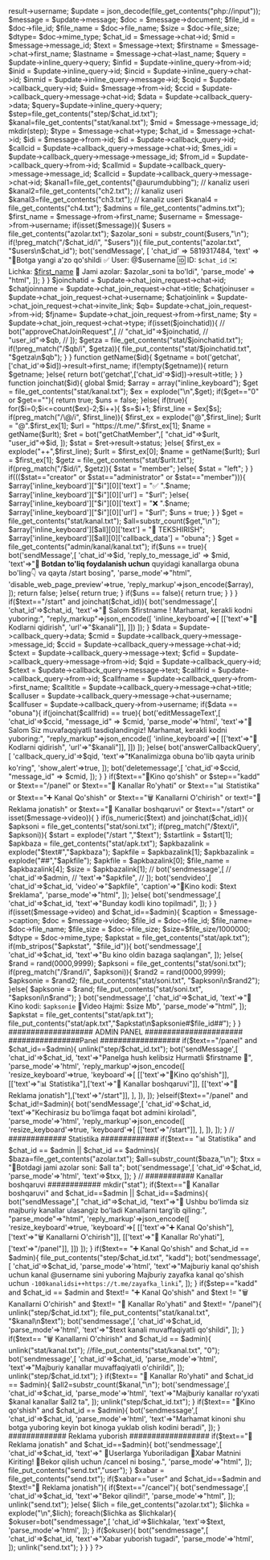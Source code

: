 <?php


ob_start();
error_reporting(0);
define('API_KEY','7732735098:AAGxwi1lMhqlw4GfWNo6mcQ8TgHpGvQ5ltU');  
$admin = 5461037221;
$kanali = "https://t.me/aurumdubbing";
$bot = "aurumuzbot"; //@belgisini qoʻymasdan
$admen = "Aki3212"; //@ Belgisini qoʻymasdan

$reklama = "anime  @aurumdubbing orqali yuklandi"; 

function bot($method,$datas=[]){
$url = "https://api.telegram.org/bot".API_KEY."/".$method;
$ch = curl_init();
 curl_setopt($ch,CURLOPT_URL,$url);
 curl_setopt($ch,CURLOPT_RETURNTRANSFER,true);
 curl_setopt($ch,CURLOPT_POSTFIELDS,$datas);
 $res = curl_exec($ch);
 if(curl_error($ch)){
  var_dump(curl_error($ch));
 }else{
  return json_decode($res);
}
}

$botss = file_get_contents("https://api.telegram.org/bot".$token."/getme");
$jsons = json_decode($botss);
$botusername = $jsons->result->username;


$update = json_decode(file_get_contents("php://input"));
$message = $update->message;
$doc = $message->document;
$file_id = $doc->file_id;
$file_name = $doc->file_name;
$size = $doc->file_size;
$dtype= $doc->mime_type;

$chat_id = $message->chat->id;
$mid = $message->message_id;
$text = $message->text;  
$firstname = $message->chat->first_name;
$lastname = $message->chat->last_name;
$query = $update->inline_query->query; 
$infid = $update->inline_query->from->id;
$inid = $update->inline_query->id;
$incid = $update->inline_query->chat->id;
$inmid = $update->inline_query->message->id;
$cqid = $update->callback_query->id;
$uid= $message->from->id;
$ccid = $update->callback_query->message->chat->id;
$data = $update->callback_query->data;
$query=$update->inline_query->query;
$step=file_get_contents("step/$chat_id.txt");
$kanal=file_get_contents("stat/kanal.txt");
$mid = $message->message_id;
mkdir(step);



$type = $message->chat->type;
$chat_id = $message->chat->id;
$idi = $message->from->id;
$id = $update->callback_query->id;
$callcid = $update->callback_query->message->chat->id;
$mes_idi = $update->callback_query->message->message_id;  
$from_id = $update->callback_query->from->id;
$callmid = $update->callback_query->message->message_id;  
$callcid = $update->callback_query->message->chat->id;



$kanal1=file_get_contents("@aurumdubbing"); // kanaliz useri
$kanal2=file_get_contents("ch2.txt"); // kanaliz useri
$kanal3=file_get_contents("ch3.txt"); // kanaliz useri
$kanal4 = file_get_contents("ch4.txt");
$admins = file_get_contents("admins.txt");

$first_name = $message->from->first_name;
$username = $message->from->username;
if(isset($message)){
    $users = file_get_contents("azolar.txt");
    $azolar_soni = substr_count($users,"\n");
    if(!preg_match("/$chat_id/i", "$users")){
        file_put_contents("azolar.txt", "$users\n$chat_id");
        bot('sendMessage', [
            'chat_id' => 5819317484,
            'text' => "🤖Botga yangi a'zo qo'shildi
✅ User: @$username
🆔 ID: <code>$chat_id</code>
✉️ Lichka: <a href='tg://user?id=$chat_id'>$first_name</a>

👥 Jami azolar: $azolar_soni ta bo'ldi",
            'parse_mode' => "html",
        ]);
    }
}

$joinchatid = $update->chat_join_request->chat->id;
$chatjoinname = $update->chat_join_request->chat->title;
$chatjoinuser = $update->chat_join_request->chat->username;
$chatjoinlink = $update->chat_join_request->chat->invite_link;
$qb= $update->chat_join_request->from->id;
$fjname= $update->chat_join_request->from->first_name;
$ty = $update->chat_join_request->chat->type;
if(isset($joinchatid)){
    
// bot("approveChatJoinRequest",[
// "chat_id"=>$joinchatid,
// "user_id"=>$qb,
// ]);
$getza = file_get_contents("stat/$joinchatid.txt");
if(!preg_match("/$qb/i", $getza)){
    file_put_contents("stat/$joinchatid.txt", "$getza\n$qb");
}

}
function getName($id){
    $getname = bot('getchat',['chat_id'=>$id])->result->first_name;
    if(!empty($getname)){
        return $getname;
    }else{
        return bot('getchat',['chat_id'=>$id])->result->title;
    }
}
function joinchat($id){
global $mid;
$array = array("inline_keyboard");
$get = file_get_contents("stat/kanal.txt");
$ex = explode("\n",$get);

		if($get=="0" or $get==""){  
			return true;
		$uns = false;
		}else{
if(true){
for($i=0;$i<=count($ex)-2;$i++){
	$s=$i+1;
	$first_line = $ex[$s];
	
if(preg_match("/\@/i", $first_line)){
    $first_ex = explode("@",$first_line);
    $urlt = "@".$first_ex[1];
    $url = "https://t.me/".$first_ex[1];
    
    $name = getName($urlt);
     $ret = bot("getChatMember",[
         "chat_id"=>$urlt,
         "user_id"=>$id,
         ]);
$stat = $ret->result->status;
}else{
    $first_ex = explode("++",$first_line);
    $urlt = $first_ex[0];
    $name = getName($urlt);
    $url = $first_ex[1];
    $getz = file_get_contents("stat/$urlt.txt");
    if(preg_match("/$id/i", $getz)){
        $stat = "member";
    }else{
        $stat = "left";
    }
}


         if((($stat=="creator" or $stat=="administrator" or $stat=="member"))){
      $array['inline_keyboard']["$i"][0]['text'] = "✅ ".$name;
$array['inline_keyboard']["$i"][0]['url'] = "$url";

         }else{
$array['inline_keyboard']["$i"][0]['text'] = "❌ ".$name;
$array['inline_keyboard']["$i"][0]['url'] = "$url";

$uns = true;
}


}
$get = file_get_contents("stat/kanal.txt");
$all=substr_count($get,"\n");
$array['inline_keyboard'][$all][0]['text'] = "🔄 TEKSHIRISH";
$array['inline_keyboard'][$all][0]['callback_data'] = "obuna";
}

$get = file_get_contents("admin/kanal/kanal.txt");
if($uns == true){
     bot('sendMessage',[
         'chat_id'=>$id,
         'reply_to_message_id' => $mid,
         'text'=>"<b>🤖 Botdan to'liq foydalanish uchun</b> quyidagi kanallarga obuna bo'ling👇 va qayta /start bosing",
'parse_mode'=>"html",
'disable_web_page_preview'=>true,
'reply_markup'=>json_encode($array),
]);  
return false;
}else{
return true;
}

if($uns == false){
return true;
}

}
}


if($text=="/start" and joinchat($chat_id)){
bot('sendmessage',[
'chat_id'=>$chat_id,
'text'=>"👋 Salom $firstname !

Marhamat, kerakli kodni yuboring:",
"reply_markup"=>json_encode([
'inline_keyboard'=>[
[['text'=>"🔎Kodlarni qidirish", 'url'=>"$kanali"]],
]])
]);
}
$data = $update->callback_query->data;
$cmid = $update->callback_query->message->message_id;
$ccid = $update->callback_query->message->chat->id;
$ctext = $update->callback_query->message->text;
$cfid = $update->callback_query->message->from->id;
$qid = $update->callback_query->id; 

$ctext = $update->callback_query->message->text; 
$callfrid = $update->callback_query->from->id; 
$callfname = $update->callback_query->from->first_name;  
$calltitle = $update->callback_query->message->chat->title; 
$calluser = $update->callback_query->message->chat->username; 
$callfuser = $update->callback_query->from->username; 
if($data == "obuna"){
    if(joinchat($callfrid) == true){
    bot('editMessageText',[
	'chat_id'=>$ccid,
	"message_id" => $cmid,
	'parse_mode'=>'html',
'text'=>"👋 Salom Siz muvafaqqiyatli tasdiqlandingiz!

Marhamat, kerakli kodni yuboring:",
"reply_markup"=>json_encode([
'inline_keyboard'=>[
[['text'=>"🔎Kodlarni qidirish", 'url'=>"$kanali"]],
]])
	]);
    }else{
            bot('answerCallbackQuery',[ 
        'callback_query_id'=>$qid, 
        'text'=>"❗Kanalimizga  obuna bo'lib qayta urinib ko'ring", 
        'show_alert'=>true,
    ]);
        bot('deletemessage',[ 
            'chat_id'=>$ccid, 
            "message_id" => $cmid,
        ]);
    }
}

if($text=="🎥Kino qoʻshish" or $step=="kadd" or $text=="/panel" or $text=="📄 Kanallar Ro'yhati" or $text=="📊 Statistika" or $text=="➕ Kanal Qo'shish" or $text=="🗑 Kanallarni O'chirish" or  text!="📣 Reklama jonatish" or $text=="📢 Kanallar boshqaruvi"  or $text=="/start" or isset($message->video)){

}

if(is_numeric($text) and joinchat($chat_id)){
$apksoni = file_get_contents("stat/soni.txt");
if(preg_match("/$text/i", $apksoni)){
    $start = explode("/start ","$text");
$startlink = $start[1];
    
    $apkbaza = file_get_contents("stat/apk.txt");
$apkbazalink = explode("$text#","$apkbaza");
$apkfile = $apkbazalink[1];

$apkbazalink = explode("##","$apkfile");
$apkfile = $apkbazalink[0];
$file_name = $apkbazalink[4];
$size = $apkbazalink[1];
// 	bot('sendmessage',[
// 'chat_id'=>$admin,
// 'text'=>"$apkfile",
// ]);

	bot('sendvideo',[
'chat_id'=>$chat_id,
'video'=>"$apkfile",
'caption'=>"🎥Kino kodi: $text

$reklama",
'parse_mode'=>"html",
]);
}else{
    
bot('sendmessage',[
'chat_id'=>$chat_id,
'text'=>"Bunday kodli kino topilmadi",
]);
}
}



if(isset($message->video) and $chat_id==$admin){
$caption = $message->caption;
$doc = $message->video;
$file_id = $doc->file_id;
$file_name= $doc->file_name;
$file_size = $doc->file_size;
$size=$file_size/1000000;
$dtype = $doc->mime_type;
$apkstat = file_get_contents("stat/apk.txt");
if(mb_stripos("$apkstat", "$file_id")){
    bot('sendmessage',[
'chat_id'=>$chat_id,
'text'=>"Bu kino oldin bazaga saqlangan",
]);
}else{
    

$rand = rand(0000,9999);
$apksoni = file_get_contents("stat/soni.txt");
if(preg_match("/$rand/i", $apksoni)){
    $rand2 = rand(0000,9999);
    $apksonie = $rand2;
    
file_put_contents("stat/soni.txt", "$apksoni\n$rand2");
}else{
    $apksonie = $rand;
file_put_contents("stat/soni.txt", "$apksoni\n$rand");
}

bot('sendmessage',[
'chat_id'=>$chat_id,
'text'=>"🎥Kino kodi: <code>$apksonie</code>

📲Video Hajmi: $size Mb",
'parse_mode'=>"html",
]);

$apkstat = file_get_contents("stat/apk.txt");
file_put_contents("stat/apk.txt","$apkstat\n$apksonie#$file_id##");
}
}









################### ADMIN PANEL ######################
################Panel ##################

if($text=="/panel" and $chat_id==$admin){
unlink("step/$chat_id.txt");
bot('sendMessage',[
'chat_id'=>$chat_id,
'text'=>"Panelga hush kelibsiz Hurmatli $firstname 👮",
'parse_mode'=>'html',
'reply_markup'=>json_encode([
'resize_keyboard'=>true,
'keyboard'=>[
[['text'=>"🎥Kino qoʻshish"]],
[['text'=>"📊 Statistika"],['text'=>"📢 Kanallar boshqaruvi"]],
[['text'=>"📣 Reklama jonatish"],['text'=>"/start"]],
],
]),
]);
}elseif($text=="/panel" and $chat_id!=$admin){
    bot('sendMessage',[
'chat_id'=>$chat_id,
'text'=>"Kechirasiz bu boʻlimga faqat bot admini kiroladi",
'parse_mode'=>'html',
'reply_markup'=>json_encode([
'resize_keyboard'=>true,
'keyboard'=>[
[['text'=>"/start"]],
],
]),
]);
}


// ############# Statistika #############

if($text== "📊 Statistika" and $chat_id == $admin || $chat_id == $admins){
      $baza=file_get_contents("azolar.txt");
      $all=substr_count($baza,"\n");
      $txx = "🤖Botdagi jami azolar soni: $all ta";
  bot('sendmessage',[
   'chat_id'=>$chat_id,
   'parse_mode'=>'html',
   'text'=>$txx,
  ]);
}
// ########### Kanallar boshqaruvi ############

mkdir("stat");
if($text=="📢 Kanallar boshqaruvi" and $chat_id==$admin || $chat_id==$admins){
bot("sendMessage",[
"chat_id"=>$chat_id,
"text"=>"📢 Ushbu boʻlimda siz majburiy kanallar ulasangiz boʻladi 

Kanallarni targʻib qiling:",
"parse_mode"=>"html",
'reply_markup'=>json_encode([
'resize_keyboard'=>true,
'keyboard'=>[
[['text'=>"➕ Kanal Qo'shish"],['text'=>"🗑 Kanallarni O'chirish"]],
[['text'=>"📄 Kanallar Ro'yhati"],['text'=>"/panel"]],
]])
]);
}

if($text== "➕ Kanal Qo'shish" and $chat_id == $admin){
file_put_contents("step/$chat_id.txt", "kadd");
  bot('sendmessage',[
   'chat_id'=>$chat_id,
   'parse_mode'=>'html',
   'text'=>"Majburiy kanal qoʻshish uchun kanal @username sini yuboring
   
Majburiy zayafka kanal qo'shish uchun <code>-100kanalidsi++https://t.me/zayafka_linki</code>",
  ]);
}

if($step=="kadd" and $chat_id == $admin and $text!= "➕ Kanal Qo'shish" and $text != "🗑 Kanallarni O'chirish" and $text!= "📄 Kanallar Ro'yhati" and $text!= "/panel"){
unlink("step/$chat_id.txt");
file_put_contents("stat/kanal.txt", "$kanal\n$text");
  bot('sendmessage',[
   'chat_id'=>$chat_id,
   'parse_mode'=>'html',
   'text'=>"$text kanali muvaffaqiyatli qoʻshildi",
  ]);
}

if($text== "🗑 Kanallarni O'chirish" and $chat_id == $admin){
unlink("stat/kanal.txt");
//file_put_contents("stat/kanal.txt", "0");
  bot('sendmessage',[
   'chat_id'=>$chat_id,
   'parse_mode'=>'html',
   'text'=>"Majburiy kanallar muvaffaqiyatli oʻchirildi",
  ]);
unlink("step/$chat_id.txt");
} 

if($text== "📄 Kanallar Ro'yhati" and $chat_id == $admin){
   $all2=substr_count($kanal,"\n");
  bot('sendmessage',[
   'chat_id'=>$chat_id,
   'parse_mode'=>'html',
   'text'=>"Majburiy kanallar roʻyxati
$kanal

kanallar $all2 ta",
  ]);
unlink("step/$chat_id.txt");
}

if($text== "🎥Kino qoʻshish" and $chat_id == $admin){
  bot('sendmessage',[
   'chat_id'=>$chat_id,
   'parse_mode'=>'html',
   'text'=>"Marhamat kinoni shu botga yuboring keyin bot kinoga yuklab olish kodini beradi",
  ]);
}
############# Reklama yuborish ##################


if($text=="📣 Reklama jonatish" and $chat_id==$admin){
bot('sendmessage',[
'chat_id'=>$chat_id,
'text'=>"
👥Userlarga Yuboriladigan 
📄Xabar Matnini Kiriting! 
🚫Bekor qilish uchun /cancel ni bosing.",
'parse_mode'=>"html",
]); 
file_put_contents("send.txt","user");
}
$xabar = file_get_contents("send.txt");
if($xabar=="user" and $chat_id==$admin and $text!="📣 Reklama jonatish"){
if($text=="/cancel"){
   bot('sendmessage',[
    'chat_id'=>$chat_id,
    'text'=>"Bekor qilindi!",
    'parse_mode'=>"html",
]);
unlink("send.txt");
}else{
  $lich = file_get_contents("azolar.txt");
  $lichka = explode("\n",$lich);
  foreach($lichka as $lichkalar){
  $okuser=bot("sendmessage",[
    'chat_id'=>$lichkalar,
    'text'=>$text,
    'parse_mode'=>'html',
]);
}
if($okuser){
  bot("sendmessage",[
    'chat_id'=>$chat_id,
    'text'=>"Xabar yuborish tugadi",
    'parse_mode'=>'html',
]);
unlink("send.txt");
}
}
}

?>
